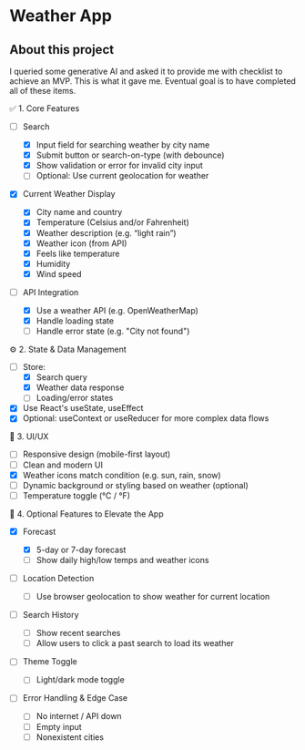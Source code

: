 # Weather App

## About this project

I queried some generative AI and asked it to provide me with checklist to achieve an MVP. This is what it gave me. Eventual goal is to have completed all of these items.

✅ 1. Core Features

- [ ] Search

  - [x] Input field for searching weather by city name
  - [x] Submit button or search-on-type (with debounce)
  - [x] Show validation or error for invalid city input
  - [ ] Optional: Use current geolocation for weather

- [x] Current Weather Display

  - [x] City name and country
  - [x] Temperature (Celsius and/or Fahrenheit)
  - [x] Weather description (e.g. “light rain”)
  - [x] Weather icon (from API)
  - [x] Feels like temperature
  - [x] Humidity
  - [x] Wind speed

- [ ] API Integration
  - [x] Use a weather API (e.g. OpenWeatherMap)
  - [x] Handle loading state
  - [ ] Handle error state (e.g. "City not found")

⚙️ 2. State & Data Management

- [ ] Store:
  - [x] Search query
  - [x] Weather data response
  - [ ] Loading/error states
- [x] Use React's useState, useEffect
- [x] Optional: useContext or useReducer for more complex data flows

🎨 3. UI/UX

- [ ] Responsive design (mobile-first layout)
- [ ] Clean and modern UI
- [x] Weather icons match condition (e.g. sun, rain, snow)
- [ ] Dynamic background or styling based on weather (optional)
- [ ] Temperature toggle (°C / °F)

🧪 4. Optional Features to Elevate the App

- [x] Forecast

  - [x] 5-day or 7-day forecast
  - [ ] Show daily high/low temps and weather icons

- [ ] Location Detection

  - [ ] Use browser geolocation to show weather for current location

- [ ] Search History

  - [ ] Show recent searches
  - [ ] Allow users to click a past search to load its weather

- [ ] Theme Toggle

  - [ ] Light/dark mode toggle

- [ ] Error Handling & Edge Case
  - [ ] No internet / API down
  - [ ] Empty input
  - [ ] Nonexistent cities
